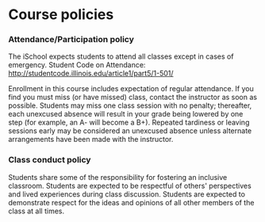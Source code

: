 # Course policies

### Attendance/Participation policy

The iSchool expects students to attend all classes except in cases of
emergency.  Student Code on Attendance:
<http://studentcode.illinois.edu/article1/part5/1-501/>

Enrollment in this course includes expectation of regular
attendance. If you find you must miss (or have missed) class, contact
the instructor as soon as possible. Students may miss one class
session with no penalty; thereafter, each unexcused absence will
result in your grade being lowered by one step (for example, an A-
will become a B+). Repeated tardiness or leaving sessions early may be
considered an unexcused absence unless alternate arrangements have
been made with the instructor.

### Class conduct policy

Students share some of the responsibility for fostering an inclusive
classroom. Students are expected to be respectful of others'
perspectives and lived experiences during class discussion. Students
are expected to demonstrate respect for the ideas and opinions of all
other members of the class at all times.
